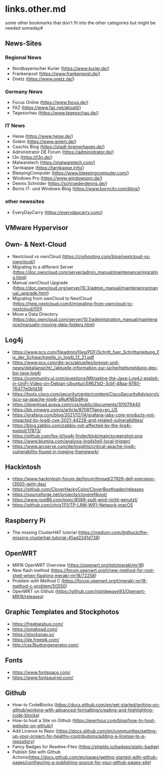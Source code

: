 # links.other.md
some other bookmarks that don't fit into the other categories but might be needed someday#

## News-Sites
### Regional News
 - Nordbayerischer Kurier (https://www.kurier.de/)
 - Frankenpost (https://www.frankenpost.de/)
 - Onetz (https://www.onetz.de/)

### Germany News
 - Focus Online (https://www.focus.de/)
 - FAZ (https://www.faz.net/aktuell/)
 - Tagesschau (https://www.tagesschau.de/)

### IT News
 - Heise (https://www.heise.de/)
 - Golem (https://www.golem.de/)
 - Caschis Blog (https://stadt-bremerhaven.de/)
 - Administrator DE Forum (https://administrator.de/)
 - t3n (https://t3n.de/)
 - Malwaretech (https://malwaretech.com/)
 - Tarnkappe (https://tarnkappe.info/)
 - BleepingComputer (https://www.bleepingcomputer.com/)
 - Windows Pro (https://www.windowspro.de/)
 - Dennis Schröder (https://schroederdennis.de/)
 - Borns IT- und Windows-Blog (https://www.borncity.com/blog/)

### other newssites
 - EveryDayCarry (https://everydaycarry.com/)

## VMware Hypervisor

## Own- & Next-Cloud
 - Nextcloud vs ownCloud (https://civihosting.com/blog/nextcloud-vs-owncloud/)
 - Migrating to a different Server (https://doc.owncloud.com/server/admin_manual/maintenance/migrating.html)
 - Manual ownCloud Upgrade (https://doc.owncloud.org/server/10.3/admin_manual/maintenance/manual_upgrade.html)
 - Migrating from ownCloud to NextCloud (https://help.nextcloud.com/t/migrating-from-owncloud-to-nextcloud/551)
 - Move a Data Directory (https://doc.owncloud.com/server/10.1/administration_manual/maintenance/manually-moving-data-folders.html)

## Log4j 
 - https://www.pcs.com/fileadmin/files/PDF/Schritt_fuer_Schrittanleitung_Fix_der_Schwachstelle_in_log4j_12_21.pdf
 - https://www.pcs.com/die-pcs/aktuelles/presse-und-news/detailansicht/_/aktuelle-information-zur-sicherheitsmeldung-des-bsi-java-log4j
 - https://community.ui.com/questions/Mitigating-the-Java-Log4J-exploit-in-UniFi-Video-on-Debian-Ubuntu/c59621d2-3cbf-48aa-9780-76477e0b1d39
 - https://tools.cisco.com/security/center/content/CiscoSecurityAdvisory/cisco-sa-apache-log4j-qRuKNEbd#vp
 - https://download.avaya.com/css/public/documents/101079440
 - https://kb.vmware.com/s/article/87081?lang=en_US
 - https://grafana.com/blog/2021/12/14/grafana-labs-core-products-not-impacted-by-log4j-cve-2021-44228-and-related-vulnerabilities/
 - https://blog.zabbix.com/zabbix-not-affected-by-the-log4j-exploit/17873/
 - https://github.com/fox-it/log4j-finder/blob/main/screenshot.png
 - https://www.blumira.com/analysis-log4shell-local-trigger/
 - https://www.arcserve.com/de/insights/critical-apache-log4j-vulnerability-found-in-logging-framework/

## Hackintosh 
 - https://www.hackintosh-forum.de/forum/thread/27926-dell-precision-t3500-geht-das/
 - https://github.com/CloverHackyColor/CloverBootloader/releases
 - https://sourceforge.net/projects/cloverefiboot/
 - https://www.root86.com/topic/8589-ssdt-wird-nicht-genutzt/
 - https://github.com/chris1111/TP-LINK-WIFI-Network-macOS

## Raspberry Pi 
 - The missing ClusterHAT tutorial (https://medium.com/@dhuck/the-missing-clusterhat-tutorial-45ad2241d738)

## OpenWRT
 - MR18 OpenWRT Overview (https://openwrt.org/toh/meraki/mr18)
 - New flash method (https://forum.openwrt.org/t/new-method-for-root-shell-when-flashing-meraki-mr18/72258)
 - Problem with Method C (https://forum.openwrt.org/t/meraki-mr18-method-c-problem/50550)
 - OpenWRT on Github (https://github.com/riptidewave93/Openwrt-MR18/releases)

## Graphic Templates and Stockphotos
 - https://freebiesbug.com/
 - https://omahpsd.com/
 - https://stocksnap.io/
 - https://de.freepik.com/
 - http://css3buttongenerator.com/

## Fonts
 - https://www.fontspace.com/
 - https://www.fontsquirrel.com/


## Github 
 - How-to CodeBlocks (https://docs.github.com/en/get-started/writing-on-github/working-with-advanced-formatting/creating-and-highlighting-code-blocks)
 - How-to host a Site on Github (https://everhour.com/blog/how-to-host-website-on-github/)
 - Add License to Repo (https://docs.github.com/en/communities/setting-up-your-project-for-healthy-contributions/adding-a-license-to-a-repository)
 - Fancy Badges for Readme-Files (https://shields.io/badges/static-badge)
 - Publish Site with Github Actions(https://docs.github.com/en/pages/getting-started-with-github-pages/configuring-a-publishing-source-for-your-github-pages-site)